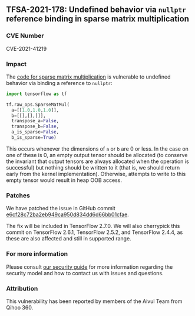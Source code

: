 ## TFSA-2021-178: Undefined behavior via `nullptr` reference binding in sparse matrix multiplication

### CVE Number
CVE-2021-41219

### Impact
The [code for sparse matrix multiplication](https://github.com/tensorflow/tensorflow/blob/8d72537c6abf5a44103b57b9c2e22c14f5f49698/tensorflow/core/kernels/sparse_matmul_op.cc#L954-L1086) is vulnerable to undefined behavior via binding a reference to `nullptr`:

```python
import tensorflow as tf

tf.raw_ops.SparseMatMul(
  a=[[1.0,1.0,1.0]],
  b=[[],[],[]],
  transpose_a=False,
  transpose_b=False,
  a_is_sparse=False,
  b_is_sparse=True)
```

This occurs whenever the dimensions of `a` or `b` are 0 or less. In the case on one of these is 0, an empty output tensor should be allocated (to conserve the invariant that output tensors are always allocated when the operation is successful) but nothing should be written to it (that is, we should return early from the kernel implementation). Otherwise, attempts to write to this empty tensor would result in heap OOB access.

### Patches
We have patched the issue in GitHub commit [e6cf28c72ba2eb949ca950d834dd6d66bb01cfae](https://github.com/tensorflow/tensorflow/commit/e6cf28c72ba2eb949ca950d834dd6d66bb01cfae).

The fix will be included in TensorFlow 2.7.0. We will also cherrypick this commit on TensorFlow 2.6.1, TensorFlow 2.5.2, and TensorFlow 2.4.4, as these are also affected and still in supported range.

### For more information
Please consult [our security guide](https://github.com/tensorflow/tensorflow/blob/master/SECURITY.md) for more information regarding the security model and how to contact us with issues and questions.

### Attribution
This vulnerability has been reported by members of the Aivul Team from Qihoo 360.
